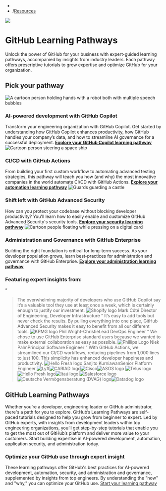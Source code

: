 [](https://resources.github.com/ "Visit GitHub Resources")
  * [](https://github.com)
  * /[Resources](https://resources.github.com/)


![](https://images.ctfassets.net/wfutmusr1t3h/24RYQl2og1boh2mUqjT2zD/8a8b8edc0f2802bc8c049ef3e15fd8da/Banner_no_text_2400x750-2.png?w=2560&q=75)
# GitHub Learning Pathways
Unlock the power of GitHub for your business with expert-guided learning pathways, accompanied by insights from industry leaders. Each pathway offers prescriptive tutorials to grow expertise and optimize GitHub for your organization. 
## Pick your pathway
![A cartoon person holding hands with a robot both with multiple speech bubbles](https://images.ctfassets.net/wfutmusr1t3h/2kZIDY4qT5s4LumoCzgOuK/ea606b3aac92911c3d317831733d8998/2000x1200_copilot__1_.png)
### AI-powered development with GitHub Copilot
Transform your engineering organization with GitHub Copilot. Get started by understanding how GitHub Copilot enhances productivity, how GitHub handles your company’s data, and how to streamline AI governance for a successful deployment. 
[**Explore your GitHub Copilot learning pathway**](https://resources.github.com/learn/pathways/copilot/essentials/essentials-of-github-copilot)
![Cartoon person steering a space ship](https://images.ctfassets.net/wfutmusr1t3h/2A3mVqMEM1cdcsjFgusfu3/7f193df3decbfd17b8ed8c720120167b/L100_HeroArt_Tim__1__1__2_.png)
### CI/CD with GitHub Actions 
From building your first custom workflow to automating advanced testing strategies, this pathway will teach you how (and why) the most innovative companies in the world automate CI/CD with GitHub Actions.
[**Explore your automation learning pathway**](https://resources.github.com/learn/pathways/automation/)
![Guards guarding a castle](https://images.ctfassets.net/wfutmusr1t3h/2xDeRgVpaEOk10fSEsHc7a/57a0dc2e18d2620d36b7d84bea5d98fa/L100_HeroArt_Tim__1__1__5_.png)
### Shift left with GitHub Advanced Security
How can you protect your codebase without blocking developer productivity? You'll learn how to easily enable and customize GitHub Advanced Security's security tools.
[**Explore your security learning pathway**](https://resources.github.com/learn/pathways/security/)
![Cartoon people floating while pressing on a digital card](https://images.ctfassets.net/wfutmusr1t3h/2zcFo7AKfxxVKiHY6tJedL/9d9541232a73b5be6e5ed848fa8b92bc/L100_HeroArt_Tim__1__1.png)
### Administration and Governance with GitHub Enterprise
Building the right foundation is critical for long-term success. As your developer population grows, learn best-practices for administration and governance with GitHub Enterprise.
[**Explore your administration learning pathway**](https://resources.github.com/learn/pathways/administration-governance/)
### Featuring expert insights from:
“
> The overwhelming majority of developers who use GitHub Copilot say it’s a valuable tool they use at least once a week, which is certainly enough to justify our investment. 
![Shopify logo](https://images.ctfassets.net/wfutmusr1t3h/7fPtp6UhitVQs3b50dukHH/6602389a98f9ef3a93e1939b0f8df93d/shopify_logo_white.png)
Mark Côté Director of Engineering, Developer Infrastructure 
“
> It’s easy to add tools but never check the results. By pulling everything into one place, GitHub Advanced Security makes it easy to benefit from all our different tools.
![KPMG logo ](https://images.ctfassets.net/wfutmusr1t3h/h9s3PWlfFGIEOusEddrni/dccbf63a47cf936d33a5cd06170f1644/KPMG-CMYK.png)
Phil Wright-ChristieLead DevOps Engineer
“
> We chose to use GitHub Enterprise standard users because we wanted to make external collaboration as easy as possible. 
![Phillips Logo](https://images.ctfassets.net/wfutmusr1t3h/5YYSSnT3YxZDC5a9SraeuU/17255846dfb028f31ede2b11d5ce4249/1695306141-trimmy-Phillips-Logo-2008__1_.png)
Niek PalmPrincipal Software Engineer
“
> With GitHub Actions, we streamlined our CI/CD workflows, reducing pipelines from 1,000 lines to just 100. This simplicity has enhanced developer happiness and productivity.
![Hello Fresh logo](https://images.ctfassets.net/wfutmusr1t3h/7nsAOcrAoEeH5Jac89E4Sj/73452d488ba8cf6516f7d629928d5b1d/1695224080-trimmy-hellofresh-new8944-removebg-preview__1___1_.png)
Sanjito KurniawanSenior Platform Engineer
![Lyft](https://images.ctfassets.net/wfutmusr1t3h/5ZrmwOZBCaKQgxSgK7GIKB/8d050a91c63ea15d24b835a3e91b7f83/Lyft-logo-resize.svg)![CARIAD logo](https://images.ctfassets.net/wfutmusr1t3h/6QCxRr17SG5oUbaeb2Yf7k/53829bccda015d028402baa57e95d91b/Cariad_Logo.svg.png)![Cisco](https://images.ctfassets.net/wfutmusr1t3h/3ItOmot8UhgQTRRR51XS9F/ab0a7d13052a8efb438ab4d7429f9375/2560px-Cisco_logo_blue_2016.svg.png)![ASOS logo](https://images.ctfassets.net/wfutmusr1t3h/35JpRQ8kzBn8mMxF8xSSG4/8b2c70efe488d1e016f53bcc883ffdc1/Asos.svg)
![Telus logo](https://images.ctfassets.net/wfutmusr1t3h/5PU7nfURQqpTP3vPOP2T4o/26904203137763bab05798c6d7684fd1/Telus-Logo-trimmy.png)![Hello Fresh logo](https://images.ctfassets.net/wfutmusr1t3h/7nsAOcrAoEeH5Jac89E4Sj/73452d488ba8cf6516f7d629928d5b1d/1695224080-trimmy-hellofresh-new8944-removebg-preview__1___1_.png)![Itaú logo](https://images.ctfassets.net/wfutmusr1t3h/48SrY7la0UnvJFjYqsWAt0/4d16944f5edfe8a8fe3b5e92f3b8c220/Banco_Itau__logo.png)
![Salesforce logo](https://images.ctfassets.net/wfutmusr1t3h/3iDQ0wRT5H0ygMeVSPQQg9/0ec85985a0bc53de4af9b9f62f9d415a/1695305053-trimmy-Salesforce-logo-removebg-preview__1_.png)![Deutsche Vermögensberatung \(DVAG\) logo](https://images.ctfassets.net/wfutmusr1t3h/5bBpJnPdMlyZPAtAtD6QtY/b1eef2eafd655be648de0e0a06be88a0/1695304726-trimmy-unnamed__1_.png)![Datadog logo](https://images.ctfassets.net/wfutmusr1t3h/3qP4JChFDlxsvTlwoeZ9O0/d6e562ffbd6737ee41e0fd650b515666/dd_logo_h_rgb.png)
## **GitHub Learning Pathways**
Whether you’re a developer, engineering leader or GitHub administrator, there's a path for you to explore. GitHub’s Learning Pathways are self-paced tutorials designed to help you grow from beginner to expert. 
Led by GitHub experts, with insights from development leaders within top engineering organizations, you’ll get step-by-step tutorials that enable you to get the most out of GitHub’s platform and deliver more value to your customers.
Start building expertise in AI-powered development, automation, application security, and administration today.
### Optimize your GitHub use through expert insight
These learning pathways offer GitHub's best practices for AI-powered development, automation, security, and administration and governance, supplemented by insights from top engineers. By understanding the "how" and "why," you can optimize your GitHub use.
[Start your learning pathway](https://resources.github.com/learn/pathways/#discover)
